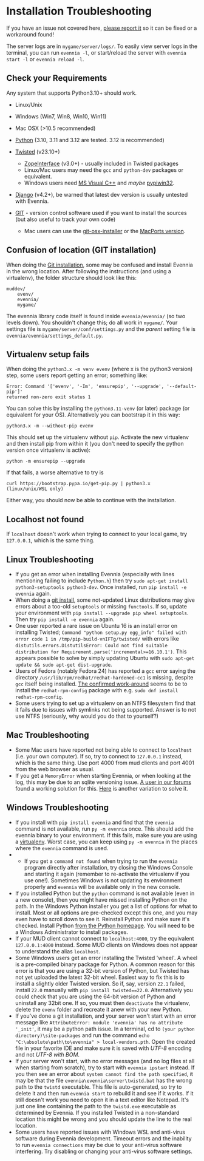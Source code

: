 # Installation Troubleshooting

If you have an issue not covered here, [please report it](https://github.com/evennia/evennia/issues/new/choose) so it can be fixed or a workaround found!

The server logs are in `mygame/server/logs/`. To easily view server logs in the terminal,
you can run `evennia -l`, or start/reload the server with `evennia start -l` or `evennia reload -l`.

## Check your Requirements

Any system that supports Python3.10+ should work.
- Linux/Unix
- Windows (Win7, Win8, Win10, Win11)
- Mac OSX (>10.5 recommended)

- [Python](https://www.python.org) (3.10, 3.11  and 3.12 are tested. 3.12 is recommended)
- [Twisted](https://twistedmatrix.com) (v23.10+)
    - [ZopeInterface](https://www.zope.org/Products/ZopeInterface) (v3.0+)  - usually included in Twisted packages
    - Linux/Mac users may need the `gcc` and `python-dev` packages or equivalent.
    - Windows users need [MS Visual C++](https://aka.ms/vs/16/release/vs_buildtools.exe) and *maybe* [pypiwin32](https://pypi.python.org/pypi/pypiwin32).
- [Django](https://www.djangoproject.com) (v4.2+), be warned that latest dev version is usually untested with Evennia.
- [GIT](https://git-scm.com/) - version control software used if you want to install the sources (but also useful to track your own code) 
  -  Mac users can use the  [git-osx-installer](https://code.google.com/p/git-osx-installer/) or the  [MacPorts version](https://git-scm.com/book/en/Getting-Started-Installing-Git#Installing-on-Mac).

## Confusion of location (GIT installation)

When doing the [Git installation](./Installation-Git.md), some may be confused and install Evennia in the wrong location. After following the instructions (and using a virtualenv), the folder structure should look like this: 

```
muddev/
    evenv/
    evennia/
    mygame/
```

The evennia library code itself is found inside `evennia/evennia/` (so two levels down). You shouldn't change this; do all work in `mygame/`.  Your settings file  is `mygame/server/conf/settings.py` and the _parent_ setting file is `evennia/evennia/settings_default.py`.

## Virtualenv setup fails 

When doing the `python3.x -m venv evenv` (where x is the python3 version) step, some users report getting an error; something like:

    Error: Command '['evenv', '-Im', 'ensurepip', '--upgrade', '--default-pip']' 
    returned non-zero exit status 1

You can solve this by installing the `python3.11-venv` (or later) package (or equivalent for your OS). Alternatively you can bootstrap it in this way: 

    python3.x -m --without-pip evenv

This should set up the virtualenv without `pip`. Activate the new virtualenv and then install pip from within it (you don't need to specify the python version once virtualenv is active):

    python -m ensurepip --upgrade

If that fails, a worse alternative to try is 

    curl https://bootstrap.pypa.io/get-pip.py | python3.x    (linux/unix/WSL only)

Either way, you should now be able to continue with the installation.

## Localhost not found 

If `localhost` doesn't work when trying to connect to your local game, try `127.0.0.1`, which is the same thing.

## Linux Troubleshooting

- If you get an error when installing Evennia (especially with lines mentioning
  failing to include `Python.h`) then try `sudo apt-get install python3-setuptools python3-dev`.  Once installed, run `pip install -e evennia` again.
- When doing a [git install](./Installation-Git.md), some not-updated Linux distributions may give errors 
  about a too-old `setuptools` or missing `functools`. If so, update your environment
  with `pip install --upgrade pip wheel setuptools`. Then try `pip install -e evennia` again.
- One user reported a rare issue on Ubuntu 16 is an install error on installing Twisted; `Command "python setup.py egg_info" failed with error code 1 in /tmp/pip-build-vnIFTg/twisted/` with errors  like `distutils.errors.DistutilsError: Could not find suitable distribution for Requirement.parse('incremental>=16.10.1')`. This appears possible to solve by simply updating Ubuntu with `sudo apt-get update && sudo apt-get dist-upgrade`.
- Users of Fedora (notably Fedora 24) has reported a `gcc` error saying the directory
  `/usr/lib/rpm/redhat/redhat-hardened-cc1` is missing, despite `gcc` itself being installed. [The
  confirmed work-around](https://gist.github.com/yograterol/99c8e123afecc828cb8c) seems to be to  install the `redhat-rpm-config` package with e.g. `sudo dnf install redhat-rpm-config`.
- Some users trying to set up a virtualenv on an NTFS filesystem find that it fails due to issues with symlinks not being supported. Answer is to not use NTFS (seriously, why would you do that to  yourself?)

## Mac Troubleshooting

- Some Mac users have reported not being able to connect to `localhost` (i.e. your own computer). If  so, try to connect to `127.0.0.1` instead, which is the same thing. Use port 4000 from mud clients  and port 4001 from the web browser as usual.
- If you get a `MemoryError` when starting Evennia, or when looking at the log, this may be due to an sqlite versioning issue. [A user in our forums](https://github.com/evennia/evennia/discussions/2637) found a working solution for this. [Here](https://github.com/evennia/evennia/issues/2854) is another variation to solve it. 

## Windows Troubleshooting

- If you install with `pip install evennia` and find that the `evennia` command is not available, run `py -m evennia` once. This should add the evennia binary to your environment. If this fails, make sure you are using a [virtualenv](./Installation-Git.md#virtualenv). Worst case, you can keep using `py -m evennia` in the places where the `evennia` command is used.
- - If you get a `command not found` when trying to run the `evennia` program directly after installation, try closing the Windows Console and starting it again (remember to re-activate the virtualenv if you use one!). Sometimes Windows is not updating its environment properly and `evennia` will be available only in the new console.   
- If you installed Python but the `python` command is not available (even in a new console), then you might have missed installing Python on the path. In the Windows Python installer you get a list  of options for what to install. Most or all options are pre-checked except this one, and you may  even have to scroll down to see it. Reinstall Python and make sure it's checked. Install Python [from the Python homepage](https://www.python.org/downloads/windows/). You will  need to be a Windows Administrator to install packages.
- If your MUD client cannot connect to `localhost:4000`, try the equivalent `127.0.0.1:4000`  instead. Some MUD clients on Windows does not appear to understand the alias `localhost`.
- Some Windows users get an error installing the Twisted 'wheel'. A wheel is a pre-compiled binary package for Python. A common reason for this error is that you are using a 32-bit version of Python,  but Twisted has not yet uploaded the latest 32-bit wheel. Easiest way to fix this is to install a  slightly older Twisted version. So if, say, version `22.1` failed, install `22.0` manually with `pip install twisted==22.0`. Alternatively you could check that you are using the 64-bit version of Python  and uninstall any 32bit one. If so, you must then `deactivate` the virtualenv, delete the `evenv` folder   and recreate it anew with your new Python.
- If you've done a git installation, and your server won't start with an error message like `AttributeError: module 'evennia' has no attribute '_init'`, it may be a python path issue. In a terminal, cd to `(your python directory)\site-packages` and run the command `echo "C:\absolute\path\to\evennia" > local-vendors.pth`. Open the created file in your favorite IDE and make sure it is saved with *UTF-8* encoding and not *UTF-8 with BOM*.
- If your server won't start, with no error messages (and no log files at all when starting from scratch), try to start with `evennia ipstart` instead. If you then see an error about `system cannot find the path specified`, it may be that the file `evennia\evennia\server\twistd.bat` has the wrong path to the `twistd` executable. This file is auto-generated, so try to delete it and then run `evennia start` to rebuild it and see if it works. If it still doesn't work you need to open it in a  text editor like Notepad. It's just one line containing  the path to the `twistd.exe` executable as  determined by Evennia. If you installed Twisted in a non-standard location this might be wrong and  you should update the line to the real location.
- Some users have reported issues with Windows WSL and anti-virus software during Evennia development. Timeout errors and the inability to run `evennia connections` may be due to your anti-virus software interfering. Try disabling or changing your anti-virus software settings.